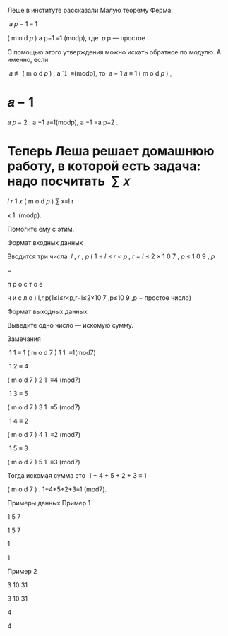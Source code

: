 Леше в институте рассказали Малую теорему Ферма:

﻿
𝑎
𝑝
−
1
≡
1
 
(
m
o
d
𝑝
)
a 
p−1
 ≡1 (modp)﻿, где ﻿
𝑝
p﻿ — простое 

С помощью этого утверждения можно искать обратное по модулю. А именно, если

 ﻿
𝑎
≢
(
m
o
d
𝑝
)
,
a 

​
 ≡(modp),﻿ то ﻿
𝑎
−
1
𝑎
≡
1
(
m
o
d
𝑝
)
,
 
𝑎
−
1
=
𝑎
𝑝
−
2
.
a 
−1
 a≡1(modp), a 
−1
 =a 
p−2
 .﻿

Теперь Леша решает домашнюю работу, в которой есть задача: надо посчитать ﻿
∑
𝑥
=
𝑙
𝑟
1
𝑥
(
m
o
d
𝑝
)
∑ 
x=l
r
​
  
x
1
​
 (modp)﻿.

Помогите ему с этим.



Формат входных данных

Вводится три числа ﻿
𝑙
,
𝑟
,
𝑝
(
1
≤
𝑙
≤
𝑟
<
𝑝
,
𝑟
−
𝑙
≤
2
×
1
0
7
,
𝑝
≤
1
0
9
,
𝑝
 
−
 
п
р
о
с
т
о
е
 
ч
и
с
л
о
)
l,r,p(1≤l≤r<p,r−l≤2×10 
7
 ,p≤10 
9
 ,p − простое число)﻿



Формат выходных данных

Выведите одно число — искомую сумму. 

Замечания

﻿
1
1
≡
1
(
m
o
d
7
)
1
1
​
 ≡1(mod7)﻿



﻿
1
2
≡
4
 
(
m
o
d
7
)
2
1
​
 ≡4 (mod7)﻿



﻿
1
3
≡
5
 
(
m
o
d
7
)
3
1
​
 ≡5 (mod7)﻿



﻿
1
4
≡
2
 
(
m
o
d
7
)
4
1
​
 ≡2 (mod7)﻿



﻿
1
5
≡
3
 
(
m
o
d
7
)
5
1
​
 ≡3 (mod7)﻿



Тогда искомая сумма это ﻿
1
+
4
+
5
+
2
+
3
≡
1
 
(
m
o
d
7
)
.
1+4+5+2+3≡1 (mod7).﻿

Примеры данных
Пример 1


1  5  7

1  5  7

1

1

Пример 2

3  10  31

3  10  31

4

4


